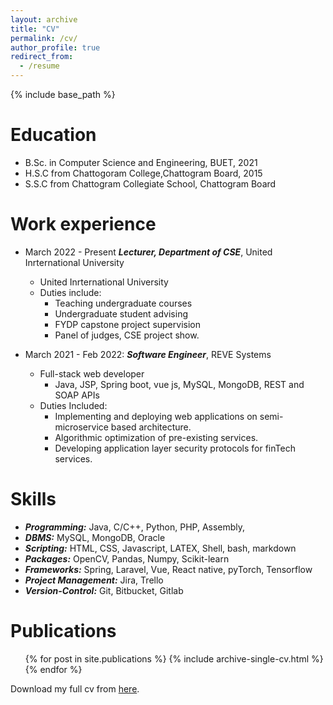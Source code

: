 ```yaml
---
layout: archive
title: "CV"
permalink: /cv/
author_profile: true
redirect_from:
  - /resume
---
```


{% include base_path %}

Education
======
* B.Sc. in Computer Science and Engineering, BUET, 2021
* H.S.C from Chattogoram College,Chattogram Board, 2015
* S.S.C from Chattogram Collegiate School, Chattogram Board

Work experience
======
* March 2022 - Present
   ***Lecturer, Department of CSE***, United Inrternational University
  * United Inrternational University
  * Duties include:
    * Teaching undergraduate courses
    * Undergraduate student advising
    * FYDP capstone project supervision
    * Panel of judges, CSE project show.

* March 2021 -  Feb 2022:
   ***Software Engineer***, REVE Systems
  * Full-stack web developer
    * Java, JSP, Spring boot, vue js, MySQL, MongoDB, REST and SOAP APIs
  * Duties Included:
      * Implementing and deploying web applications on semi-microservice based architecture.
      * Algorithmic optimization of pre-existing services.
      * Developing application layer security protocols for finTech services.
  
Skills
======
* ***Programming:*** Java, C/C++, Python, PHP, Assembly,  
* ***DBMS:*** MySQL, MongoDB, Oracle
* ***Scripting:*** HTML, CSS, Javascript, LATEX, Shell, bash, markdown
* ***Packages:*** OpenCV, Pandas, Numpy, Scikit-learn
* ***Frameworks:*** Spring, Laravel, Vue, React native, pyTorch, Tensorflow
* ***Project Management:*** Jira, Trello
* ***Version-Control:*** Git, Bitbucket, Gitlab
    


Publications
======
  <ul>{% for post in site.publications %}
    {% include archive-single-cv.html %}
  {% endfor %}</ul>

<!--
Talks
======
  <ul>{% for post in site.talks %}
    {% include archive-single-talk-cv.html %}
  {% endfor %}</ul>
  
Teaching
======
  <ul>{% for post in site.teaching %}
    {% include archive-single-cv.html %}
  {% endfor %}</ul>
  
Co-Curricular Activities -->

Download my full cv from <a id="raw-url" href="http://mahim05078.github.io/files/AcademicCV.pdf">here</a>.

